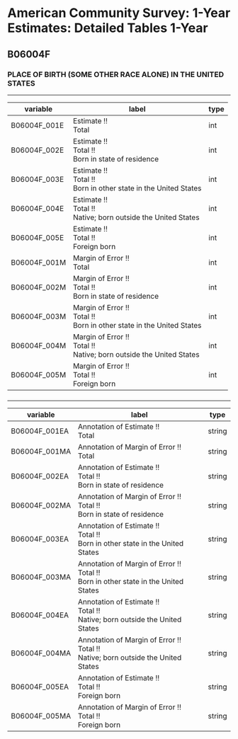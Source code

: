 # American Community Survey: 1-Year Estimates: Detailed Tables 1-Year

## B06004F

### PLACE OF BIRTH (SOME OTHER RACE ALONE) IN THE UNITED STATES

___

| variable | label | type |
| ----- | ----- | ----- |
| B06004F_001E | Estimate !!<br>Total | int |
| B06004F_002E | Estimate !!<br>Total !!<br>Born in state of residence | int |
| B06004F_003E | Estimate !!<br>Total !!<br>Born in other state in the United States | int |
| B06004F_004E | Estimate !!<br>Total !!<br>Native; born outside the United States | int |
| B06004F_005E | Estimate !!<br>Total !!<br>Foreign born | int |
| B06004F_001M | Margin of Error !!<br>Total | int |
| B06004F_002M | Margin of Error !!<br>Total !!<br>Born in state of residence | int |
| B06004F_003M | Margin of Error !!<br>Total !!<br>Born in other state in the United States | int |
| B06004F_004M | Margin of Error !!<br>Total !!<br>Native; born outside the United States | int |
| B06004F_005M | Margin of Error !!<br>Total !!<br>Foreign born | int |
### 

___

| variable | label | type |
| ----- | ----- | ----- |
| B06004F_001EA | Annotation of Estimate !!<br>Total | string |
| B06004F_001MA | Annotation of Margin of Error !!<br>Total | string |
| B06004F_002EA | Annotation of Estimate !!<br>Total !!<br>Born in state of residence | string |
| B06004F_002MA | Annotation of Margin of Error !!<br>Total !!<br>Born in state of residence | string |
| B06004F_003EA | Annotation of Estimate !!<br>Total !!<br>Born in other state in the United States | string |
| B06004F_003MA | Annotation of Margin of Error !!<br>Total !!<br>Born in other state in the United States | string |
| B06004F_004EA | Annotation of Estimate !!<br>Total !!<br>Native; born outside the United States | string |
| B06004F_004MA | Annotation of Margin of Error !!<br>Total !!<br>Native; born outside the United States | string |
| B06004F_005EA | Annotation of Estimate !!<br>Total !!<br>Foreign born | string |
| B06004F_005MA | Annotation of Margin of Error !!<br>Total !!<br>Foreign born | string |

